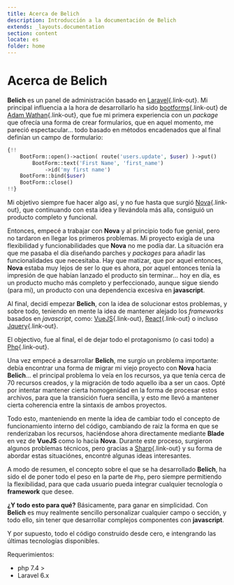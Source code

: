 ```yaml
---
title: Acerca de Belich
description: Introducción a la documentación de Belich
extends: _layouts.documentation
section: content
locate: es
folder: home
---
```


# Acerca de Belich

**Belich** es un panel de administración basado en [Laravel](https://laravel.com){.link-out}. Mi principal influencia a la hora de desarrollarlo ha sido [bootforms](https://github.com/adamwathan/bootforms){.link-out} de [Adam Wathan](https://adamwathan.me/){.link-out}, que fue mi primera experiencia con un *package* que ofrecía una forma de crear formularios, que en aquel momento, me pareció espectacular... todo basado en métodos encadenados que al final definían un campo de formulario:

```php
{!! 
    BootForm::open()->action( route('users.update', $user) )->put()
        BootForm::text('First Name', 'first_name') 
            ->id('my first name')
    BootForm::bind($user)
    BootForm::close()
!!}
```

Mi objetivo siempre fue hacer algo así, y no fue hasta que surgió [Nova](https://nova.laravel.com){.link-out}, que continuando con esta idea y llevándola más alla, consiguió un producto completo y funcional. 

Entonces, empecé a trabajar con **Nova** y al principio todo fue genial, pero no tardaron en llegar los primeros problemas. Mi proyecto exigía de una flexibilidad y funcionabilidades que **Nova** no me podía dar. La situación era que me pasaba el día diseñando parches y *packages* para añadir las funcionalidades que necesitaba. Hay que matizar, que por aquel entonces, **Nova** estaba muy lejos de ser lo que es ahora, por aquel entonces tenía la impresión de que habían lanzado el producto sin terminar... hoy en día, es un producto mucho más completo y perfeccionado, aunque sigue siendo (para mi), un producto con una dependencia excesiva en **javascript**. 

Al final, decidí empezar **Belich**, con la idea de solucionar estos problemas, y sobre todo, teniendo en mente la idea de mantener alejado los *frameworks* basados en *javascript*, como: [VueJS](https://vuejs.org/){.link-out}, [React](https://reactjs.org){.link-out} o incluso [Jquery](https://jquery.com/){.link-out}. 

El objectivo, fue al final, el de dejar todo el protagonismo (o casi todo) a [Php](http://php.net){.link-out}. 

Una vez empecé a desarrollar **Belich**, me surgío un problema importante: debía encontrar una forma de migrar mi viejo proyecto con **Nova** hacia **Belich**... el principal problema lo veía en los recursos, ya que tenía cerca de 70 recursos creados, y la migración de todo aquello iba a ser un caos. Opté por intentar mantener cierta homogenidad en la forma de procesar estos archivos, para que la transición fuera sencilla, y esto me llevó a mantener cierta coherencia entre la sintaxis de ambos proyectos.

Todo esto, manteniendo en mente la idea de cambiar todo el concepto de funcionamiento interno del código, cambiando de raiz la forma en que se renderizaban los recursos, haciéndose ahora directamente mediante **Blade** en vez de **VueJS** como lo hacía **Nova**. Durante este proceso, surgieron algunos problemas técnicos, pero gracias a [Sharp](https://github.com/code16/sharp){.link-out} y su forma de abordar estas situaciónes, encontré algunas ideas interesantes.

A modo de resumen, el concepto sobre el que se ha desarrollado **Belich**, ha sido el de poner todo el peso en la parte de `Php`, pero siempre permitiendo la flexibilidad, para que cada usuario pueda integrar cualquier tecnología o **framework** que desee.

**¿Y todo esto para qué?** Básicamente, para ganar en simplicidad. Con **Belich** es muy realmente sencillo personalizar cualquier campo o sección, y todo ello, sin tener que desarrollar complejos componentes con **javascript**. 

Y por supuesto, todo el código construido desde cero, e intengrando las últimas tecnologías disponibles.

Requerimientos:

- php 7.4 >
- Laravel 6.x
